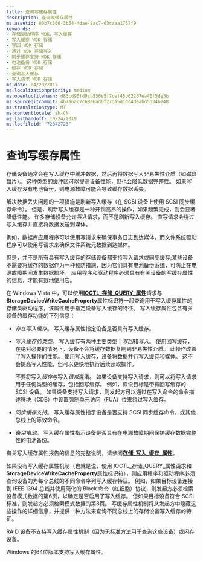 ```yaml
---
title: 查询写缓存属性
description: 查询写缓存属性
ms.assetid: 80b7c366-3b54-4dae-8ac7-63caaa1767f9
keywords:
- 存储驱动程序 WDK，写入缓存
- 写入缓存 WDK 存储
- 写回 WDK 存储
- 通过 WDK 存储写入
- 同步缓存支持 WDK 存储
- 电池备份 WDK 存储
- 缓存 WDK 存储
- 查询写入缓存
- 写入请求 WDK 存储
ms.date: 04/20/2017
ms.localizationpriority: medium
ms.openlocfilehash: d83cd90fd9cb556e5f7cef45b62267ea40f5de5b
ms.sourcegitcommit: 4b7a6ac7c68e6ad6f27da5d1dc4deabd5d34b748
ms.translationtype: MT
ms.contentlocale: zh-CN
ms.lasthandoff: 10/24/2019
ms.locfileid: "72842723"
---
```

# <a name="querying-for-the-write-cache-property"></a>查询写缓存属性


存储设备通常会在写入缓存中缓冲数据，然后再将数据写入非易失性介质（如磁盘盘片）。 这种类型的缓冲区可以提高设备性能，但也会降低数据完整性。 如果写入缓存没有电池备份，则电源故障可能会导致缓存数据丢失。

解决数据丢失问题的一项措施是刷新写入缓存（在 SCSI 设备上使用 SCSI 同步缓存命令）。 但是，刷新写入缓存是一种开销高昂的操作，如果频繁完成，则会显著降低性能。 许多存储设备允许*写入*请求，而不是刷新写入缓存。 直写请求会绕过写入缓存并直接将数据发送到媒体。

例如，数据库应用程序可以使用写请求来确保事务日志到达媒体，而文件系统驱动程序可以使用写请求来确保文件系统元数据到达媒体。

但是，并不是所有具有写入缓存的存储设备都支持写入请求或同步缓存;某些设备不需要将缓存的数据作为一种预防措施，因为它们具有电池备份系统，可防止在电源故障期间发生数据损坏。 应用程序和驱动程序必须具有有关设备的写缓存属性的信息，才能有效地使用它。

在 Windows Vista 中，可以使用[**IOCTL\_存储\_QUERY\_属性**](https://docs.microsoft.com/windows-hardware/drivers/ddi/ntddstor/ni-ntddstor-ioctl_storage_query_property)请求与**StorageDeviceWriteCacheProperty**属性标识符一起查询用于写入缓存属性的存储类驱动程序，该属性用于指定设备写入缓存的特征。 写入缓存属性包含有关设备的缓存功能的下列信息：

-   *存在写入缓存*。 写入缓存属性指定设备是否具有写入缓存。

-   *写入缓存的类型*。 写入缓存有两种主要类型：*写回*和*写入*。 使用回写缓存，在绝对必要的情况下，设备不会将缓存数据复制到非易失性介质。 此操作改善了写入操作的性能。 使用写入缓存，设备将数据并行写入缓存和媒体。 这不会提高写入性能，但可以更快地执行后续读取操作。

    不要将写入*缓存*与写入*请求*混淆。 如果设备支持写入请求，则可以将写入请求用于任何类型的缓存，包括回写缓存。 例如，假设目标是带有回写缓存的 SCSI 设备。 如果设备支持写入请求，则发起方可以通过在写入命令的命令描述符块（CDB）中设置强制单元访问（FUA）位来绕过写入缓存。

-   *同步缓存支持*。 写入缓存属性指示设备是否支持 SCSI 同步缓存命令，或其他总线上的等效命令。

-   *备用电池*。 写入缓存属性指示设备是否具有在电源故障期间保护缓存数据完整性的电池备份。

有关写入缓存属性报告的信息的完整说明，请参阅[**存储\_写入\_缓存\_属性**](https://docs.microsoft.com/windows-hardware/drivers/ddi/ntddstor/ns-ntddstor-_storage_write_cache_property)。

如果没有写入缓存属性机制（也就是说，使用 IOCTL\_存储\_QUERY\_属性请求和**StorageDeviceWriteCacheProperty**属性标识符），则应用程序和驱动程序必须查询设备的为每个总线的不同命令序列写入缓存特征。 例如，如果目标设备连接到 IEEE 1394 总线并使用简化的 Block 命令（红细胞）协议，则发起方必须检索设备模式数据的第6页，以确定是否启用了写入缓存。 但如果目标设备符合 SCSI 标准，则发起方必须检索模式数据的第8页。 写缓存属性机制将从发起方中隐藏这些操作的详细信息，并提供一种方法来查询不同总线上的存储设备写入缓存的特征。

RAID 设备不支持写入缓存属性机制（因为无标准方法用于查询这些设备）或闪存设备。

Windows 的64位版本支持写入缓存属性。

 

 




